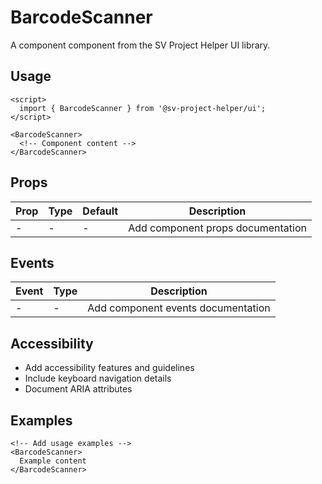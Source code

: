 # BarcodeScanner

A component component from the SV Project Helper UI library.

## Usage

```svelte
<script>
  import { BarcodeScanner } from '@sv-project-helper/ui';
</script>

<BarcodeScanner>
  <!-- Component content -->
</BarcodeScanner>
```

## Props

| Prop | Type | Default | Description |
|------|------|---------|-------------|
| - | - | - | Add component props documentation |

## Events

| Event | Type | Description |
|-------|------|-------------|
| - | - | Add component events documentation |

## Accessibility

- Add accessibility features and guidelines
- Include keyboard navigation details
- Document ARIA attributes

## Examples

```svelte
<!-- Add usage examples -->
<BarcodeScanner>
  Example content
</BarcodeScanner>
```